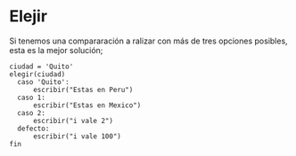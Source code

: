 # Elejir
Si tenemos una compararación a ralizar con más de tres opciones posibles, esta es la mejor solución;

```
ciudad = 'Quito'
elegir(ciudad)
  caso 'Quito':
      escribir("Estas en Peru")
  caso 1:
      escribir("Estas en Mexico")
  caso 2:
      escribir("i vale 2")
  defecto:
      escribir("i vale 100")
fin
```